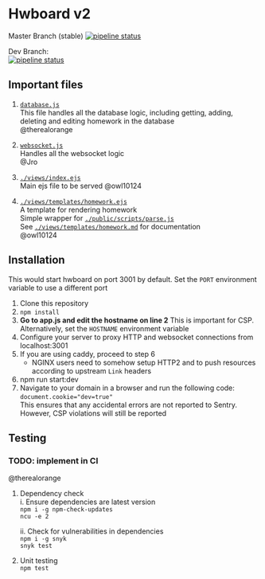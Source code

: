 # Hwboard v2 
Master Branch (stable)
[![pipeline status](https://gitlab.therealorange.com/Jro/hwboard2/badges/master/pipeline.svg)](https://gitlab.therealorange.com/Jro/hwboard2/commits/master)
 
 
Dev Branch:  
[![pipeline status](https://gitlab.therealorange.com/Jro/hwboard2/badges/dev/pipeline.svg)](https://gitlab.therealorange.com/Jro/hwboard2/commits/dev)
## Important files
1. [`database.js`](database.js)   
  This file handles all the database logic, including getting, adding, deleting and editing homework in the database  
  @therealorange

2. [`websocket.js`](websocket.js)  
  Handles all the websocket logic  
  @Jro

3. [`./views/index.ejs`](./views/index.ejs)  
  Main ejs file to be served @owl10124
  
4. [`./views/templates/homework.ejs`](./views/templates/homework.ejs)  
  A template for rendering homework  
  Simple wrapper for [`./public/scripts/parse.js`](./public/scripts/parse.js)   
  See [`./views/templates/homework.md`](./views/templates/homework.md) for documentation  
  @owl10124

## Installation
This would start hwboard on port 3001 by default. Set the `PORT` environment variable to use a different port
1. Clone this repository
2. `npm install`
3. **Go to app.js and edit the hostname on line 2** This is important for CSP.  
  Alternatively, set the `HOSTNAME` environment variable
4. Configure your server to proxy HTTP and websocket connections from localhost:3001
5. If you are using caddy, proceed to step 6
    - NGINX users need to somehow setup HTTP2 and to push resources according to upstream `Link` headers
6. npm run start:dev
7. Navigate to your domain in a browser and run the following code:  
`document.cookie="dev=true"`   
This ensures that any accidental errors are not reported to Sentry. However, CSP violations will still be reported

## Testing
### TODO: implement in CI 
@therealorange
1. Dependency check    
        i. Ensure dependencies are latest version  
        `npm i -g npm-check-updates`  
        `ncu -e 2`  

      ii. Check for vulnerabilities in dependencies  
        `npm i -g snyk`  
        `snyk test`
2. Unit testing  
`npm test`